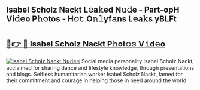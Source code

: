 ## Isabel Scholz Nackt L𝚎a𝚔ed N𝚞𝚍e - Part-opH Vi𝚍𝚎o P𝚑𝚘tos - H𝚘𝚝 O𝚗𝚕yf𝚊ns L𝚎a𝚔s yBLFt

# <h2><a href="http://kfdi7p.oniu.top/?m=Isabel+Scholz+Nackt">🔗👉 🔴 Isabel Scholz Nackt P𝚑ot𝚘𝚜 V𝚒d𝚎o</a></h2>

[![Isabel Scholz Nackt Nu𝚍e𝚜](https://i.imgur.com/0qMVB7G.gif)](http://kfdi7p.oniu.top/?m=Isabel+Scholz+Nackt)
Social media personality Isabel Scholz Nackt, acclaimed for sharing dance and lifestyle knowledge, through presentations and blogs. Selfless humanitarian worker Isabel Scholz Nackt, famed for their commitment and courage in helping those in need around the world.  
